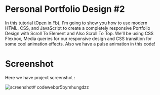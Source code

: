 # Personal Portfolio Design #2
In this tutorial ([Open in Fb](hhttps://www.facebook.com/m.hung.profile.coder.lor)), I'm going to show you how to use modern HTML, CSS, and JavaScript to create a completely responsive Portfolio Design with Scroll To Element and Also Scroll To Top. We'll be using CSS Flexbox, Media queries for our responsive design and CSS  transition for some cool animation effects. Also we have a pulse animation in this code!

# Screenshot
Here we have project screenshot :

![screenshot](screenshot.png)# codewebpr5bymhungdzz
